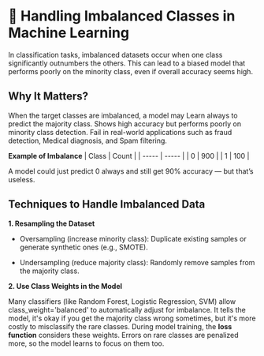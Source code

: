# 🧪 Handling Imbalanced Classes in Machine Learning

In classification tasks, imbalanced datasets occur when one class significantly outnumbers the others. This can lead to a biased model that performs poorly on the minority class, even if overall accuracy seems high.

## **Why It Matters?**

When the target classes are imbalanced, a model may Learn always to predict the majority class. Shows high accuracy but performs poorly on minority class detection. Fail in real-world applications such as fraud detection, Medical diagnosis, and Spam filtering.

**Example of Imbalance**
| Class | Count |
| ----- | ----- |
| 0     | 900   |
| 1     | 100   |

A model could just predict 0 always and still get 90% accuracy — but that’s useless.

## **Techniques to Handle Imbalanced Data**

**1. Resampling the Dataset**

* Oversampling (increase minority class): Duplicate existing samples or generate synthetic ones (e.g., SMOTE).

* Undersampling (reduce majority class): Randomly remove samples from the majority class.

 **2. Use Class Weights in the Model**

Many classifiers (like Random Forest, Logistic Regression, SVM) allow class_weight='balanced' to automatically adjust for imbalance. It tells the model, it's okay if you get the majority class wrong sometimes, but it's more costly to misclassify the rare classes. During model training, the **loss function** considers these weights.
Errors on rare classes are penalized more, so the model learns to focus on them too.

